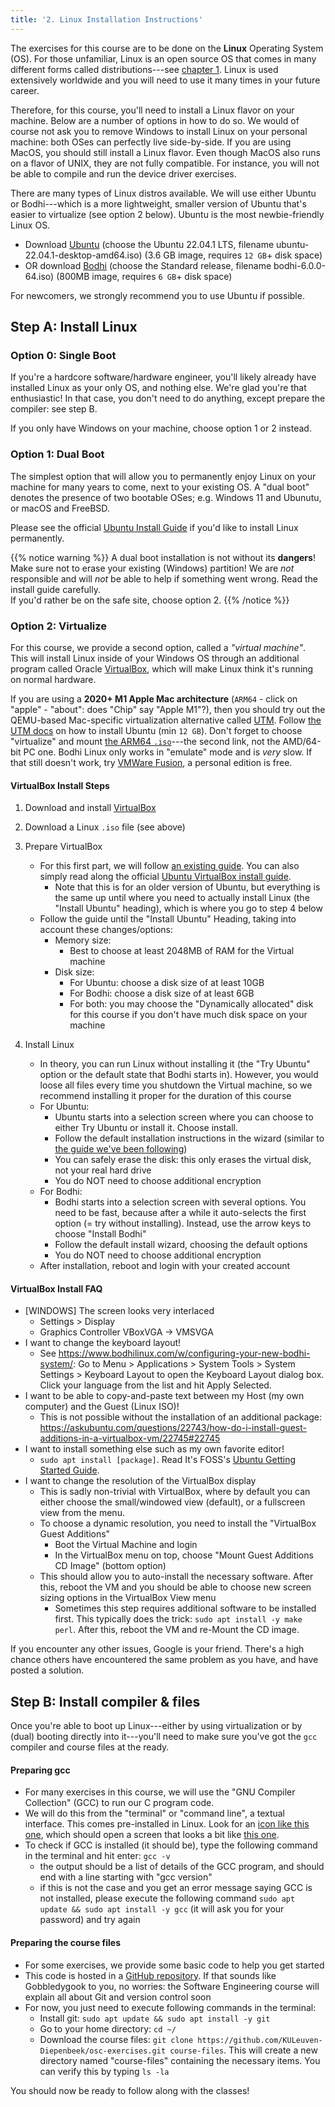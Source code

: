 ```yaml
---
title: '2. Linux Installation Instructions'
---
```


The exercises for this course are to be done on the **Linux** Operating System (OS). For those unfamiliar, Linux is an open source OS that comes in many different forms called distributions---see [chapter 1](/ch1-introos/intro-os/). Linux is used extensively worldwide and you will need to use it many times in your future career. 

Therefore, for this course, you'll need to install a Linux flavor on your machine. Below are a number of options in how to do so. We would of course not ask you to remove Windows to install Linux on your personal machine: both OSes can perfectly live side-by-side. If you are using MacOS, you should still install a Linux flavor. Even though MacOS also runs on a flavor of UNIX, they are not fully compatible. For instance, you will not be able to compile and run the device driver exercises.

There are many types of Linux distros available. We will use either Ubuntu or Bodhi---which is a more lightweight, smaller version of Ubuntu that's easier to virtualize (see option 2 below). Ubuntu is the most newbie-friendly Linux OS. 

- Download [Ubuntu](https://ubuntu.com/download/desktop) (choose the Ubuntu 22.04.1 LTS, filename ubuntu-22.04.1-desktop-amd64.iso) (3.6 GB image, requires `12 GB`+ disk space)
- OR download [Bodhi](https://www.bodhilinux.com/download) (choose the Standard release, filename bodhi-6.0.0-64.iso) (800MB image, requires `6 GB`+ disk space)

For newcomers, we strongly recommend you to use Ubuntu if possible.

## Step A: Install Linux

### Option 0: Single Boot

If you're a hardcore software/hardware engineer, you'll likely already have installed Linux as your only OS, and nothing else. We're glad you're that enthusiastic! In that case, you don't need to do anything, except prepare the compiler: see step B.

If you only have Windows on your machine, choose option 1 or 2 instead.

### Option 1: Dual Boot

The simplest option that will allow you to permanently enjoy Linux on your machine for many years to come, next to your existing OS. A "dual boot" denotes the presence of two bootable OSes; e.g. Windows 11 and Ubunutu, or macOS and FreeBSD. 

Please see the official [Ubuntu Install Guide](https://ubuntu.com/tutorials/install-ubuntu-desktop#1-overview) if you'd like to install Linux permanently.

{{% notice warning %}}
A dual boot installation is not without its **dangers**! Make sure not to erase your existing (Windows) partition! We are _not_ responsible and will _not_ be able to help if something went wrong. Read the install guide carefully. <br/>If you'd rather be on the safe site, choose option 2.
{{% /notice %}}

### Option 2: Virtualize

For this course, we provide a second option, called a _"virtual machine"_. This will install Linux inside of your Windows OS through an additional program called Oracle [VirtualBox](https://www.virtualbox.org/), which will make Linux think it's running on normal hardware.

If you are using a **2020+ M1 Apple Mac architecture** (`ARM64` - click on "apple" - "about": does "Chip" say "Apple M1"?), then you should try out the QEMU-based Mac-specific virtualization alternative called [UTM](https://mac.getutm.app/). Follow [the UTM docs](https://docs.getutm.app/guides/ubuntu/) on how to install Ubuntu (min `12 GB`). Don't forget to choose "virtualize" and mount [the ARM64 `.iso`](https://cdimage.ubuntu.com/focal/daily-live/current/)---the second link, not the AMD/64-bit PC one. Bodhi Linux only works in "emulate" mode and is _very_ slow. If that still doesn't work, try [VMWare Fusion](https://www.vmware.com/products/fusion.html), a personal edition is free.


#### VirtualBox Install Steps

1. Download and install [VirtualBox](https://www.virtualbox.org/)
2. Download a Linux `.iso` file (see above)
3. Prepare VirtualBox
    * For this first part, we will follow [an existing guide](https://brb.nci.nih.gov/seqtools/installUbuntu.html). You can also simply read along the official [Ubuntu VirtualBox install guide](https://ubuntu.com/tutorials/how-to-run-ubuntu-desktop-on-a-virtual-machine-using-virtualbox#1-overview).
        * Note that this is for an older version of Ubuntu, but everything is the same up until where you need to actually install Linux (the "Install Ubuntu" heading), which is where you go to step 4 below
    * Follow the guide until the "Install Ubuntu" Heading, taking into account these changes/options:
        * Memory size:
            * Best to choose at least 2048MB of RAM for the Virtual machine
        * Disk size:
            * For Ubuntu: choose a disk size of at least 10GB
            * For Bodhi: choose a disk size of at least 6GB
            * For both: you may choose the "Dynamically allocated" disk for this course if you don't have much disk space on your machine

4. Install Linux
    * In theory, you can run Linux without installing it (the "Try Ubuntu" option or the default state that Bodhi starts in). However, you would loose all files every time you shutdown the Virtual machine, so we recommend installing it proper for the duration of this course
    * For Ubuntu:
        * Ubuntu starts into a selection screen where you can choose to either Try Ubuntu or install it. Choose install.
        * Follow the default installation instructions in the wizard (similar to [the guide we've been following](https://brb.nci.nih.gov/seqtools/installUbuntu.html))
        * You can safely erase the disk: this only erases the virtual disk, not your real hard drive
        * You do NOT need to choose additional encryption
    * For Bodhi:
        * Bodhi starts into a selection screen with several options. You need to be fast, because after a while it auto-selects the first option (= try without installing). Instead, use the arrow keys to choose "Install Bodhi"
        * Follow the default install wizard, choosing the default options
        * You do NOT need to choose additional encryption
    * After installation, reboot and login with your created account

#### VirtualBox Install FAQ

- [WINDOWS] The screen looks very interlaced
    - Settings > Display
    - Graphics Controller VBoxVGA -> VMSVGA
- I want to change the keyboard layout!
    - See https://www.bodhilinux.com/w/configuring-your-new-bodhi-system/: Go to Menu > Applications > System Tools > System Settings > Keyboard Layout to open the Keyboard Layout dialog box.  Click your language from the list and hit Apply Selected.
- I want to be able to copy-and-paste text between my Host (my own computer) and the Guest (Linux ISO)!
    - This is not possible without the installation of an additional package: https://askubuntu.com/questions/22743/how-do-i-install-guest-additions-in-a-virtualbox-vm/22745#22745
- I want to install something else such as my own favorite editor!
    - `sudo apt install [package]`. Read It's FOSS's [Ubuntu Getting Started Guide](https://itsfoss.com/getting-started-with-ubuntu/).
- I want to change the resolution of the VirtualBox display
    - This is sadly non-trivial with VirtualBox, where by default you can either choose the small/windowed view (default), or a fullscreen view from the menu.
    - To choose a dynamic resolution, you need to install the "VirtualBox Guest Additions"
        - Boot the Virtual Machine and login
        - In the VirtualBox menu on top, choose "Mount Guest Additions CD Image" (bottom option)
    - This should allow you to auto-install the necessary software. After this, reboot the VM and you should be able to choose new screen sizing options in the VirtualBox View menu
        - Sometimes this step requires additional software to be installed first. This typically does the trick: `sudo apt install -y make perl`. After this, reboot the VM and re-Mount the CD image. 

If you encounter any other issues, Google is your friend. There's a high chance others have encountered the same problem as you have, and have posted a solution.


## Step B: Install compiler & files

Once you're able to boot up Linux---either by using virtualization or by (dual) booting directly into it---you'll need to make sure you've got the `gcc` compiler and course files at the ready.

#### Preparing gcc

- For many exercises in this course, we will use the "GNU Compiler Collection" (GCC) to run our C program code. 
- We will do this from the "terminal" or "command line", a textual interface. This comes pre-installed in Linux. Look for an [icon like this one](https://upload.wikimedia.org/wikipedia/commons/thumb/d/da/GNOME_Terminal_icon_2019.svg/1200px-GNOME_Terminal_icon_2019.svg.png), which should open a screen that looks a bit like [this one](https://ubuntucommunity.s3.dualstack.us-east-2.amazonaws.com/optimized/2X/b/ba76cbf3dc8dc2cc94d26dd61c7aad3cedcd5102_2_690x300.png).
- To check if GCC is installed (it should be), type the following command in the terminal and hit enter: `gcc -v`
    + the output should be a list of details of the GCC program, and should end with a line starting with "gcc version"
    + if this is not the case and you get an error message saying GCC is not installed, please execute the following command `sudo apt update && sudo apt install -y gcc` (it will ask you for your password) and try again

#### Preparing the course files

- For some exercises, we provide some basic code to help you get started
- This code is hosted in a [GitHub repository](https://github.com/KULeuven-Diepenbeek/osc-exercises). If that sounds like Gobbledygook to you, no worries: the Software Engineering course will explain all about Git and version control soon
- For now, you just need to execute following commands in the terminal:
    + Install git: `sudo apt update && sudo apt install -y git`
    + Go to your home directory: `cd ~/`
    + Download the course files: `git clone https://github.com/KULeuven-Diepenbeek/osc-exercises.git course-files`. This will create a new directory named "course-files" containing the necessary items. You can verify this by typing `ls -la`


You should now be ready to follow along with the classes! 
